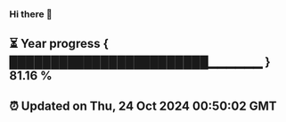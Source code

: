 ### Hi there 👋
⏳ Year progress { ████████████████████████▁▁▁▁▁▁ } 81.16 %
---
⏰ Updated on Thu, 24 Oct 2024 00:50:02 GMT
---
